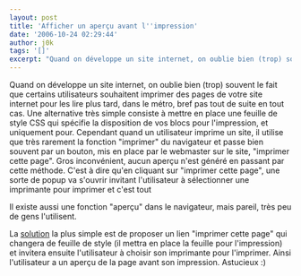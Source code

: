 ```yaml
---
layout: post
title: 'Afficher un aperçu avant l''impression'
date: '2006-10-24 02:29:44'
author: j0k
tags: '[]'
excerpt: "Quand on développe un site internet, on oublie bien (trop) souvent le fait que certains utilisateurs souhaitent imprimer des pages de votre site internet pour les lire plus tard, dans le métro, bref pas tout de suite en tout cas.     \nUne alternative très simple consiste à mettre en place une feuille de style CSS qui spécifie la disposition de vos blocs pour      …"
---
```


Quand on développe un site internet, on oublie bien (trop) souvent le fait que certains utilisateurs souhaitent imprimer des pages de votre site internet pour les lire plus tard, dans le métro, bref pas tout de suite en tout cas.
Une alternative très simple consiste à mettre en place une feuille de style CSS qui spécifie la disposition de vos blocs pour l'impression, et uniquement pour. Cependant quand un utilisateur imprime un site, il utilise que très rarement la fonction &quot;imprimer&quot; du navigateur et passe bien souvent par un bouton, mis en place par le webmaster sur le site, &quot;imprimer cette page&quot;.   Gros inconvénient, aucun aperçu n'est généré en passant par cette méthode. C'est à dire qu'en cliquant sur &quot;imprimer cette page&quot;, une sorte de popup va s'ouvrir invitant l'utilisateur à sélectionner une imprimante pour imprimer et c'est tout

Il existe aussi une fonction &quot;aperçu&quot; dans le navigateur, mais pareil, très peu de gens l'utilisent.

La [solution](http://www.alistapart.com/articles/printtopreview) la plus simple est de proposer un lien &quot;imprimer cette page&quot; qui changera de feuille de style (il mettra en place la feuille pour l'impression) et invitera ensuite l'utilisateur à choisir son imprimante pour l'imprimer.   Ainsi l'utilisateur a un aperçu de la page avant son impression. Astucieux :)

